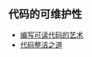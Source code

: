 ## 代码的可维护性

- [编写可读代码的艺术](https://www.jianshu.com/p/422657e71e3a)
- [代码整洁之道](https://www.cnblogs.com/edisonchou/p/edc_clean_code_notes.html)
